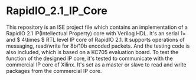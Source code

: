 # RapidIO_2.1_IP_Core
This repository is an ISE project file which contains an implementation of a RapidIO 2.1 IP(Intellectual Property) core with Verilog HDL. It's an serial $1\times$ and $  4\times $ RTL level IP core of RapidIO 2.1. It supports operations of messaging, read/write for 8b/10b encoded packets. 
And the testing code is also included, which is based on a KC705 evaluation board. To test the function of the designed IP core, it's tested to communicate with the commercial IP core of Xilinx. It's set as a master or slave to read and write packages from the commercial IP core. 


